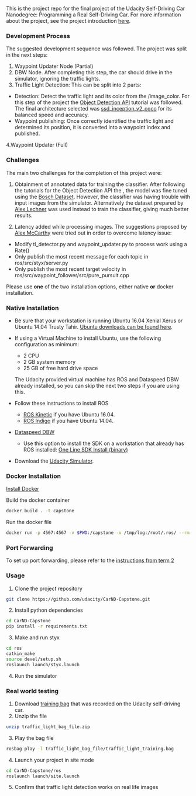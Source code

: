 This is the project repo for the final project of the Udacity Self-Driving Car Nanodegree: Programming a Real Self-Driving Car. For more information about the project, see the project introduction [here](https://classroom.udacity.com/nanodegrees/nd013/parts/6047fe34-d93c-4f50-8336-b70ef10cb4b2/modules/e1a23b06-329a-4684-a717-ad476f0d8dff/lessons/462c933d-9f24-42d3-8bdc-a08a5fc866e4/concepts/5ab4b122-83e6-436d-850f-9f4d26627fd9).

### Development Process

The suggested development sequence was followed. The project was split in the next steps:
1. Waypoint Updater Node (Partial)
2. DBW Node. After completing this step, the car should drive in the simulator, ignoring the traffic lights.
3. Traffic Light Detection: This can be split into 2 parts:

 * Detection: Detect the traffic light and its color from the /image_color. For this step of the project the [Object Detection API](https://github.com/tensorflow/models/tree/master/research/object_detection) tutorial was followed. The final architecture selected was  [ssd_inception_v2_coco](https://github.com/tensorflow/models/blob/master/research/object_detection/g3doc/detection_model_zoo.md) for its balanced speed and accuracy. 
 * Waypoint publishing: Once correctly identified the traffic light and determined its position, it is converted into a waypoint index and published.
 
4.Waypoint Updater (Full)


### Challenges

The main two challenges for the completion of this project were:
1. Obtainment of annotated data for training the classifier.
After following the tutorials for the Object Detection API the , the model was fine tuned using the [Bosch Dataset](https://hci.iwr.uni-heidelberg.de/node/6132). However, the classifier was having trouble with input images from the simulator. Alternatively the dataset prepared by [Alex Lechner](https://github.com/alex-lechner/Traffic-Light-Classification) was used instead to train the classifier, giving much better results.

2. Latency added while processing images.
The suggestions proposed by [Alex McCarthy](https://discussions.udacity.com/t/tip-rate-limiting-to-fix-high-vm-cpu-control-latency-off-road-driving/443576) were tried out in order to overcome latency issue:

 * Modify tl_detector.py and waypoint_updater.py to process work using a Rate()
 * Only publish the most recent message for each topic in ros/src/styx/server.py 
 * Only publish the most recent target velocity in ros/src/waypoint_follower/src/pure_pursuit.cpp

Please use **one** of the two installation options, either native **or** docker installation.

### Native Installation

* Be sure that your workstation is running Ubuntu 16.04 Xenial Xerus or Ubuntu 14.04 Trusty Tahir. [Ubuntu downloads can be found here](https://www.ubuntu.com/download/desktop).
* If using a Virtual Machine to install Ubuntu, use the following configuration as minimum:
  * 2 CPU
  * 2 GB system memory
  * 25 GB of free hard drive space

  The Udacity provided virtual machine has ROS and Dataspeed DBW already installed, so you can skip the next two steps if you are using this.

* Follow these instructions to install ROS
  * [ROS Kinetic](http://wiki.ros.org/kinetic/Installation/Ubuntu) if you have Ubuntu 16.04.
  * [ROS Indigo](http://wiki.ros.org/indigo/Installation/Ubuntu) if you have Ubuntu 14.04.
* [Dataspeed DBW](https://bitbucket.org/DataspeedInc/dbw_mkz_ros)
  * Use this option to install the SDK on a workstation that already has ROS installed: [One Line SDK Install (binary)](https://bitbucket.org/DataspeedInc/dbw_mkz_ros/src/81e63fcc335d7b64139d7482017d6a97b405e250/ROS_SETUP.md?fileviewer=file-view-default)
* Download the [Udacity Simulator](https://github.com/udacity/CarND-Capstone/releases).

### Docker Installation
[Install Docker](https://docs.docker.com/engine/installation/)

Build the docker container
```bash
docker build . -t capstone
```

Run the docker file
```bash
docker run -p 4567:4567 -v $PWD:/capstone -v /tmp/log:/root/.ros/ --rm -it capstone
```

### Port Forwarding
To set up port forwarding, please refer to the [instructions from term 2](https://classroom.udacity.com/nanodegrees/nd013/parts/40f38239-66b6-46ec-ae68-03afd8a601c8/modules/0949fca6-b379-42af-a919-ee50aa304e6a/lessons/f758c44c-5e40-4e01-93b5-1a82aa4e044f/concepts/16cf4a78-4fc7-49e1-8621-3450ca938b77)

### Usage

1. Clone the project repository
```bash
git clone https://github.com/udacity/CarND-Capstone.git
```

2. Install python dependencies
```bash
cd CarND-Capstone
pip install -r requirements.txt
```
3. Make and run styx
```bash
cd ros
catkin_make
source devel/setup.sh
roslaunch launch/styx.launch
```
4. Run the simulator

### Real world testing
1. Download [training bag](https://s3-us-west-1.amazonaws.com/udacity-selfdrivingcar/traffic_light_bag_file.zip) that was recorded on the Udacity self-driving car.
2. Unzip the file
```bash
unzip traffic_light_bag_file.zip
```
3. Play the bag file
```bash
rosbag play -l traffic_light_bag_file/traffic_light_training.bag
```
4. Launch your project in site mode
```bash
cd CarND-Capstone/ros
roslaunch launch/site.launch
```
5. Confirm that traffic light detection works on real life images

